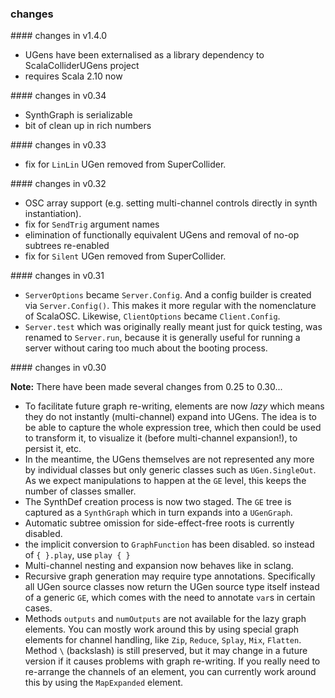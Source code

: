 ### changes

#### changes in v1.4.0

* UGens have been externalised as a library dependency to ScalaColliderUGens project
* requires Scala 2.10 now

#### changes in v0.34

* SynthGraph is serializable
* bit of clean up in rich numbers

#### changes in v0.33

* fix for `LinLin` UGen removed from SuperCollider.

#### changes in v0.32

* OSC array support (e.g. setting multi-channel controls directly in synth instantiation).
* fix for `SendTrig` argument names
* elimination of functionally equivalent UGens and removal of no-op subtrees re-enabled
* fix for `Silent` UGen removed from SuperCollider.

#### changes in v0.31

* `ServerOptions` became `Server.Config`. And a config builder is created via `Server.Config()`. This makes it more regular with the nomenclature of ScalaOSC. Likewise, `ClientOptions` became `Client.Config`.
* `Server.test` which was originally really meant just for quick testing, was renamed to `Server.run`, because it is generally useful for running a server without caring too much about the booting process.

#### changes in v0.30

__Note:__ There have been made several changes from 0.25 to 0.30...

* To facilitate future graph re-writing, elements are now _lazy_ which means they do not instantly (multi-channel) expand into UGens. The idea is to be able to capture the whole expression tree, which then could be used to transform it, to visualize it (before multi-channel expansion!), to persist it, etc.
* In the meantime, the UGens themselves are not represented any more by individual classes but only generic classes such as `UGen.SingleOut`. As we expect manipulations to happen at the `GE` level, this keeps the number of classes smaller.
* The SynthDef creation process is now two staged. The `GE` tree is captured as a `SynthGraph` which in turn expands into a `UGenGraph`.
* Automatic subtree omission for side-effect-free roots is currently disabled.
* the implicit conversion to `GraphFunction` has been disabled. so instead of `{ }.play`, use `play { }`
* Multi-channel nesting and expansion now behaves like in sclang.
* Recursive graph generation may require type annotations. Specifically all UGen source classes now return the UGen source type itself instead of a generic `GE`, which comes with the need to annotate `var`s in certain cases.
* Methods `outputs` and `numOutputs` are not available for the lazy graph elements. You can mostly work around this by using special graph elements for channel handling, like `Zip`, `Reduce`, `Splay`, `Mix`, `Flatten`. Method `\` (backslash) is still preserved, but it may change in a future version if it causes problems with graph re-writing. If you really need to re-arrange the channels of an element, you can currently work around this by using the `MapExpanded` element.
